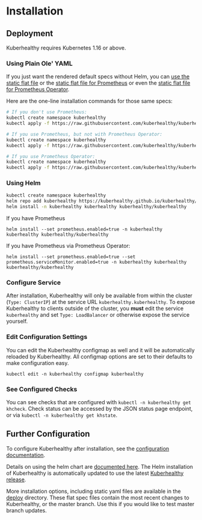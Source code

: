 # Installation

## Deployment

Kuberhealthy requires Kubernetes 1.16 or above.

### Using Plain Ole' YAML

If you just want the rendered default specs without Helm, you can [use the static flat file](https://github.com/kuberhealthy/kuberhealthy/blob/master/deploy/kuberhealthy.yaml) or the [static flat file for Prometheus](https://github.com/kuberhealthy/kuberhealthy/blob/master/deploy/kuberhealthy-prometheus.yaml) or even the [static flat file for Prometheus Operator](https://github.com/kuberhealthy/kuberhealthy/blob/master/deploy/kuberhealthy-prometheus-operator.yaml).

Here are the one-line installation commands for those same specs:
```sh
# If you don't use Prometheus:
kubectl create namespace kuberhealthy
kubectl apply -f https://raw.githubusercontent.com/kuberhealthy/kuberhealthy/master/deploy/kuberhealthy.yaml

# If you use Prometheus, but not with Prometheus Operator:
kubectl create namespace kuberhealthy
kubectl apply -f https://raw.githubusercontent.com/kuberhealthy/kuberhealthy/master/deploy/kuberhealthy-prometheus.yaml

# If you use Prometheus Operator:
kubectl create namespace kuberhealthy
kubectl apply -f https://raw.githubusercontent.com/kuberhealthy/kuberhealthy/master/deploy/kuberhealthy-prometheus-operator.yaml
```

### Using Helm

```sh
kubectl create namespace kuberhealthy
helm repo add kuberhealthy https://kuberhealthy.github.io/kuberhealthy/helm-repos
helm install -n kuberhealthy kuberhealthy kuberhealthy/kuberhealthy
```

If you have Prometheus

```
helm install --set prometheus.enabled=true -n kuberhealthy kuberhealthy kuberhealthy/kuberhealthy
```

If you have Prometheus via Prometheus Operator:

```
helm install --set prometheus.enabled=true --set prometheus.serviceMonitor.enabled=true -n kuberhealthy kuberhealthy kuberhealthy/kuberhealthy
```

### Configure Service

After installation, Kuberhealthy will only be available from within the cluster (`Type: ClusterIP`) at the service URL `kuberhealthy.kuberhealthy`. To expose Kuberhealthy to clients outside of the cluster, you **must** edit the service `kuberhealthy` and set `Type: LoadBalancer` or otherwise expose the service yourself.

### Edit Configuration Settings

You can edit the Kuberhealthy configmap as well and it will be automatically reloaded by Kuberhealthy. All configmap options are set to their defaults to make configuration easy.

`kubectl edit -n kuberhealthy configmap kuberhealthy`

### See Configured Checks

You can see checks that are configured with `kubectl -n kuberhealthy get khcheck`. Check status can be accessed by the JSON status page endpoint, or via `kubectl -n kuberhealthy get khstate`.

## Further Configuration

To configure Kuberhealthy after installation, see the [configuration documentation](CONFIGURATION.md).

Details on using the helm chart are [documented here](../deploy/helm/kuberhealthy). The Helm installation of Kuberhealthy is automatically updated to use the latest [Kuberhealthy release](https://github.com/kuberhealthy/kuberhealthy/releases).

More installation options, including static yaml files are available in the [deploy](../deploy) directory. These flat spec files contain the most recent changes to Kuberhealthy, or the master branch. Use this if you would like to test master branch updates.

